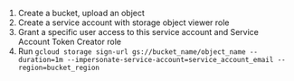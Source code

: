 1. Create a bucket, upload an object
2. Create a service account with storage object viewer role
3. Grant a specific user access to this service account and Service Account Token Creator role
4. Run ` gcloud storage sign-url gs://bucket_name/object_name --duration=1m --impersonate-service-account=service_account_email --region=bucket_region `
